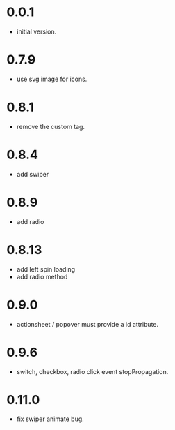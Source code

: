 
0.0.1
==================
  - initial version.

0.7.9
==================
  - use svg image for icons.

0.8.1
==================
  - remove the custom tag.

0.8.4
==================
  - add swiper

0.8.9
==================
  - add radio
  
0.8.13
==================
  - add left spin loading
  - add radio method

0.9.0
==================
  - actionsheet / popover must provide a id attribute.

0.9.6
==================
  - switch, checkbox, radio click event stopPropagation.

0.11.0
=================
  - fix swiper animate bug.